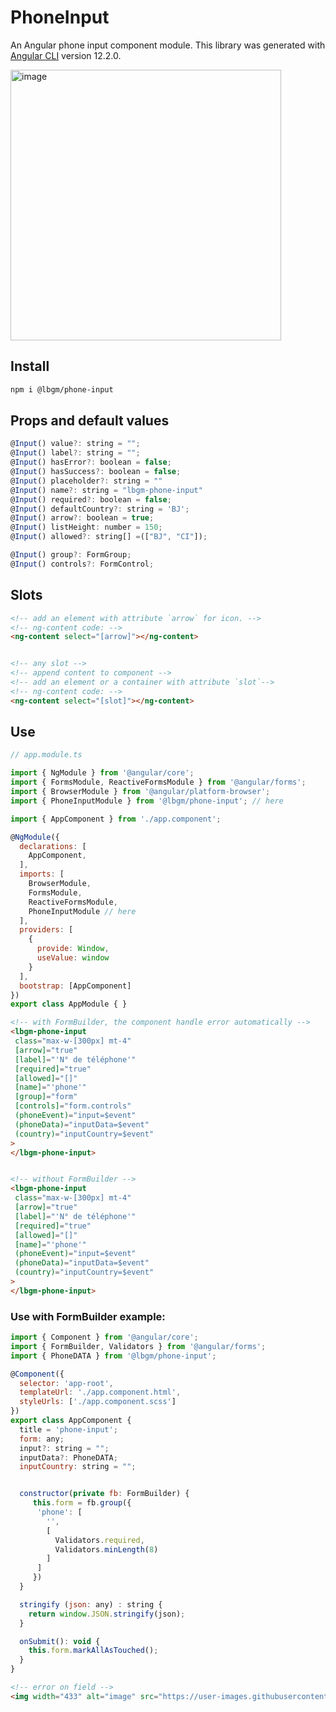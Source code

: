 # PhoneInput
An Angular phone input component module.
This library was generated with [Angular CLI](https://github.com/angular/angular-cli) version 12.2.0.

<img width="433" alt="image" src="https://user-images.githubusercontent.com/92580505/195067115-6f5bcaed-daef-4493-b95e-70a81639a9c1.png">

## Install
```sh
npm i @lbgm/phone-input
```
## Props and default values

```js
@Input() value?: string = "";
@Input() label?: string = "";
@Input() hasError?: boolean = false;
@Input() hasSuccess?: boolean = false;
@Input() placeholder?: string = ""
@Input() name?: string = "lbgm-phone-input"
@Input() required?: boolean = false;
@Input() defaultCountry?: string = 'BJ';
@Input() arrow?: boolean = true;
@Input() listHeight: number = 150;
@Input() allowed?: string[] =(["BJ", "CI"]);

@Input() group?: FormGroup;
@Input() controls?: FormControl;
```

## Slots

```html
<!-- add an element with attribute `arrow` for icon. -->
<!-- ng-content code: -->
<ng-content select="[arrow]"></ng-content>


<!-- any slot -->
<!-- append content to component -->
<!-- add an element or a container with attribute `slot`-->
<!-- ng-content code: -->
<ng-content select="[slot]"></ng-content>
```


## Use
```js
// app.module.ts

import { NgModule } from '@angular/core';
import { FormsModule, ReactiveFormsModule } from '@angular/forms';
import { BrowserModule } from '@angular/platform-browser';
import { PhoneInputModule } from '@lbgm/phone-input'; // here

import { AppComponent } from './app.component';

@NgModule({
  declarations: [
    AppComponent,
  ],
  imports: [
    BrowserModule,
    FormsModule,
    ReactiveFormsModule,
    PhoneInputModule // here
  ],
  providers: [
    {
      provide: Window,
      useValue: window
    }
  ],
  bootstrap: [AppComponent]
})
export class AppModule { }
```

```html
<!-- with FormBuilder, the component handle error automatically -->
<lbgm-phone-input
 class="max-w-[300px] mt-4"
 [arrow]="true"
 [label]="'N° de téléphone'"
 [required]="true"
 [allowed]="[]"
 [name]="'phone'"
 [group]="form"
 [controls]="form.controls"
 (phoneEvent)="input=$event"
 (phoneData)="inputData=$event"
 (country)="inputCountry=$event"
>
</lbgm-phone-input>


<!-- without FormBuilder -->
<lbgm-phone-input
 class="max-w-[300px] mt-4"
 [arrow]="true"
 [label]="'N° de téléphone'"
 [required]="true"
 [allowed]="[]"
 [name]="'phone'"
 (phoneEvent)="input=$event"
 (phoneData)="inputData=$event"
 (country)="inputCountry=$event"
>
</lbgm-phone-input>
```

### Use with FormBuilder example:
```js
import { Component } from '@angular/core';
import { FormBuilder, Validators } from '@angular/forms';
import { PhoneDATA } from '@lbgm/phone-input';

@Component({
  selector: 'app-root',
  templateUrl: './app.component.html',
  styleUrls: ['./app.component.scss']
})
export class AppComponent {
  title = 'phone-input';
  form: any;
  input?: string = "";
  inputData?: PhoneDATA;
  inputCountry: string = "";


  constructor(private fb: FormBuilder) {
     this.form = fb.group({
      'phone': [
        '',
        [
          Validators.required,
          Validators.minLength(8)
        ]
      ]
     })
  }

  stringify (json: any) : string {
    return window.JSON.stringify(json);
  }

  onSubmit(): void {
    this.form.markAllAsTouched();
  }
}
```
```html
<!-- error on field -->
<img width="433" alt="image" src="https://user-images.githubusercontent.com/92580505/195069320-82476a00-8fa3-476b-bc42-e29c7b21f78a.png">
```


<!-- ## Code scaffolding

Run `ng generate component component-name --project phoneInput` to generate a new component. You can also use `ng generate directive|pipe|service|class|guard|interface|enum|module --project phoneInput`.
> Note: Don't forget to add `--project phoneInput` or else it will be added to the default project in your `angular.json` file. 

## Build

Run `ng build phoneInput` to build the project. The build artifacts will be stored in the `dist/` directory.

## Publishing

After building your library with `ng build phoneInput`, go to the dist folder `cd dist/phone-input` and run `npm publish`.

## Running unit tests

Run `ng test phoneInput` to execute the unit tests via [Karma](https://karma-runner.github.io).

## Further help

To get more help on the Angular CLI use `ng help` or go check out the [Angular CLI Overview and Command Reference](https://angular.io/cli) page.
-->
